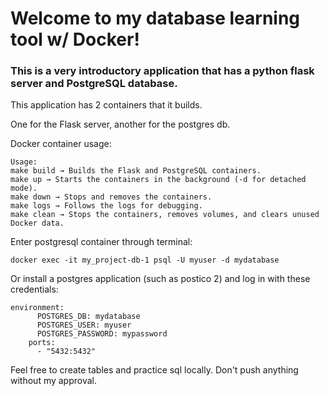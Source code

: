 # Welcome to my database learning tool w/ Docker!

### This is a very introductory application that has a python flask server and PostgreSQL database.

This application has 2 containers that it builds.

One for the Flask server, another for the postgres db.

Docker container usage:
```
Usage:
make build → Builds the Flask and PostgreSQL containers.
make up → Starts the containers in the background (-d for detached mode).
make down → Stops and removes the containers.
make logs → Follows the logs for debugging.
make clean → Stops the containers, removes volumes, and clears unused Docker data.
```

Enter postgresql container through terminal:

`docker exec -it my_project-db-1 psql -U myuser -d mydatabase`

Or install a postgres application (such as postico 2) and log in with these credentials:
```
environment:
      POSTGRES_DB: mydatabase
      POSTGRES_USER: myuser
      POSTGRES_PASSWORD: mypassword
    ports:
      - "5432:5432"
```

Feel free to create tables and practice sql locally. Don't push anything without my approval.

